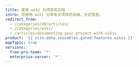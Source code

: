 ```yaml
---
title: 使用 wiki 为项目写文档
intro: 可使用 wiki 分享有关项目的详细、长式信息。
redirect_from:
  - /categories/49/articles/
  - /categories/wiki/
  - /articles/documenting-your-project-with-wikis
product: '{{ site.data.reusables.gated-features.wikis }}'
mapTopic: true
versions:
  free-pro-team: '*'
  enterprise-server: '*'
---
```


